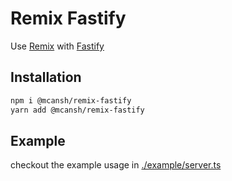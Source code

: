# Remix Fastify

Use [Remix](https://remix.run) with [Fastify](http://fastify.io)

## Installation

```sh
npm i @mcansh/remix-fastify
yarn add @mcansh/remix-fastify
```

## Example

checkout the example usage in [./example/server.ts](./example/server.ts)
